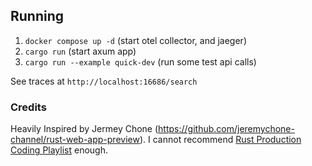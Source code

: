 ## Running
1. `docker compose up -d` (start otel collector, and jaeger)
2. `cargo run` (start axum app)
3. `cargo run --example quick-dev` (run some test api calls)

See traces at `http://localhost:16686/search`

### Credits
Heavily Inspired by Jermey Chone (https://github.com/jeremychone-channel/rust-web-app-preview).
I cannot recommend [Rust Production Coding Playlist](https://youtube.com/playlist?list=PL7r-PXl6ZPcCTTxjmsb9bFZB9i01fAtI7&si=2R5_p8LJ64cCmwJ7~) enough.
